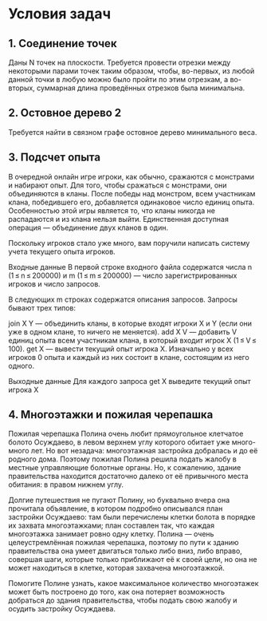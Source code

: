 # Условия задач

## 1. Соединение точек

Даны N точек на плоскости. Требуется провести отрезки между некоторыми парами точек таким образом, чтобы, во-первых, из любой данной точки в любую можно было пройти по этим отрезкам, а во-вторых, суммарная длина проведённых отрезков была минимальна.

## 2. Остовное дерево 2

Требуется найти в связном графе остовное дерево минимального веса.

## 3. Подсчет опыта

В очередной онлайн игре игроки, как обычно, сражаются с монстрами и набирают опыт. Для того, чтобы сражаться с монстрами, они объединяются в кланы. После победы над монстром, всем участникам клана, победившего его, добавляется одинаковое число единиц опыта. Особенностью этой игры является то, что кланы никогда не распадаются и из клана нельзя выйти. Единственная доступная операция — объединение двух кланов в один.

Поскольку игроков стало уже много, вам поручили написать систему учета текущего опыта игроков.

Входные данные
В первой строке входного файла содержатся числа n (1 ≤ n ≤ 200000) и m (1 ≤ m ≤ 200000) — число зарегистрированных игроков и число запросов.

В следующих m строках содержатся описания запросов. Запросы бывают трех типов:

join X Y — объединить кланы, в которые входят игроки X и Y (если они уже в одном клане, то ничего не меняется).
add X V — добавить V единиц опыта всем участникам клана, в который входит игрок X (1 ≤ V ≤ 100).
get X — вывести текущий опыт игрока X.
Изначально у всех игроков 0 опыта и каждый из них состоит в клане, состоящим из него одного.

Выходные данные
Для каждого запроса get X выведите текущий опыт игрока X

## 4. Многоэтажки и пожилая черепашка

Пожилая черепашка Полина очень любит прямоугольное клетчатое болото Осуждаево, в левом верхнем углу которого обитает уже много-много лет. Но вот незадача: многоэтажная застройка добралась и до её родного дома. Поэтому пожилая Полина решила подать жалобу в местные управляющие болотные органы. Но, к сожалению, здание правительства находится достаточно далеко от её привычного места обитания: в правом нижнем углу.

Долгие путешествия не пугают Полину, но буквально вчера она прочитала объявление, в котором подробно описывался план застройки Осуждаево: там были перечислены клетки болота в порядке их захвата многоэтажками; план составлен так, что каждая многоэтажка занимает ровно одну клетку. Полина — очень целеустремлённая пожилая черепашка, поэтому по пути к зданию правительства она умеет двигаться только либо вниз, либо вправо, совершая шаги, которые только приближают её к своей цели, но она не может находиться в клетке, которая захвачена многоэтажкой.

Помогите Полине узнать, какое максимальное количество многоэтажек может быть построено до того, как она потеряет возможность добраться до здания правительства, чтобы подать свою жалобу и осудить застройку Осуждаева.